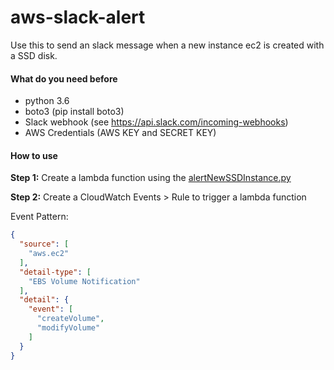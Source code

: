 # aws-slack-alert

Use this to send an slack message when a new instance ec2 is created with a SSD disk.

#### What do you need before ####

* python 3.6
* boto3 (pip install boto3)
* Slack webhook (see https://api.slack.com/incoming-webhooks)
* AWS Credentials (AWS KEY and SECRET KEY)

#### How to use ####

**Step 1:** Create a lambda function using the [alertNewSSDInstance.py](/alertNewSSDInstance.py)

**Step 2:** Create a CloudWatch Events > Rule to trigger a lambda function

Event Pattern:

``` json
{
  "source": [
    "aws.ec2"
  ],
  "detail-type": [
    "EBS Volume Notification"
  ],
  "detail": {
    "event": [
      "createVolume",
      "modifyVolume"
    ]
  }
}
```
